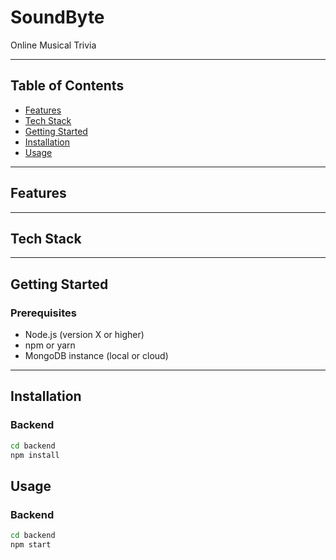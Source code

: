 # SoundByte

Online Musical Trivia

---

## Table of Contents

- [Features](#features)
- [Tech Stack](#tech-stack)
- [Getting Started](#getting-started)
- [Installation](#installation)
- [Usage](#usage)

---

## Features

---

## Tech Stack

---

## Getting Started

### Prerequisites

- Node.js (version X or higher)
- npm or yarn
- MongoDB instance (local or cloud)

---

## Installation

### Backend

```bash
cd backend
npm install
```

## Usage

### Backend

```bash
cd backend
npm start
```
